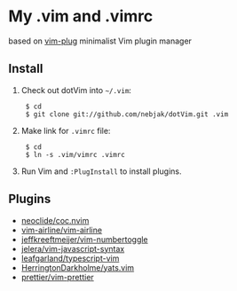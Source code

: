 # My .vim and .vimrc 
based on [vim-plug][vim-plug_link] minimalist Vim plugin manager

## Install
1. Check out dotVim into `~/.vim`:

        $ cd
        $ git clone git://github.com/nebjak/dotVim.git .vim

2. Make link for `.vimrc` file:

        $ cd
        $ ln -s .vim/vimrc .vimrc

3. Run Vim and `:PlugInstall` to install plugins.

## Plugins
* [neoclide/coc.nvim](https://github.com/neoclide/coc.nvim)
* [vim-airline/vim-airline](https://github.com/vim-airline/vim-airline)
* [jeffkreeftmeijer/vim-numbertoggle](https://github.com/jeffkreeftmeijer/vim-numbertoggle)
* [jelera/vim-javascript-syntax](https://github.com/jelera/vim-javascript-syntax)
* [leafgarland/typescript-vim](https://github.com/leafgarland/typescript-vim)
* [HerringtonDarkholme/yats.vim](https://github.com/HerringtonDarkholme/yats.vim)
* [prettier/vim-prettier](https://github.com/prettier/vim-prettier)


[vim-plug_link]: https://github.com/junegunn/vim-plug "Minimalist Vim Plugin Manager"
